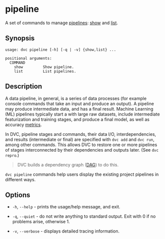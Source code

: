 # pipeline

A set of commands to manage
[pipelines](/doc/tutorials/get-started/data-pipelines):
[show](/doc/command-reference/pipeline/show) and
[list](/doc/command-reference/pipeline/list).

## Synopsis

```usage
usage: dvc pipeline [-h] [-q | -v] {show,list} ...

positional arguments:
  COMMAND
    show         Show pipeline.
    list         List pipelines.
```

## Description

A data pipeline, in general, is a series of data processes (for example console
commands that take an input and produce an <abbr>output</abbr>). A pipeline may
produce intermediate data, and has a final result. Machine Learning (ML)
pipelines typically start a with large raw datasets, include intermediate
featurization and training stages, and produce a final model, as well as
accuracy [metrics](/doc/command-reference/metrics).

In DVC, pipeline stages and commands, their data I/O, interdependencies, and
results (intermediate or final) are specified with `dvc add` and `dvc run`,
among other commands. This allows DVC to restore one or more pipelines of stages
interconnected by their dependencies and outputs later. (See `dvc repro`.)

> DVC builds a dependency graph
> ([DAG](https://en.wikipedia.org/wiki/Directed_acyclic_graph)) to do this.

`dvc pipeline` commands help users display the existing project pipelines in
different ways.

## Options

- `-h`, `--help` - prints the usage/help message, and exit.

- `-q`, `--quiet` - do not write anything to standard output. Exit with 0 if no
  problems arise, otherwise 1.

- `-v`, `--verbose` - displays detailed tracing information.
